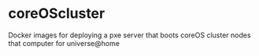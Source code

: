 # coreOScluster
Docker images for deploying a pxe server that boots coreOS cluster nodes that computer for universe@home
